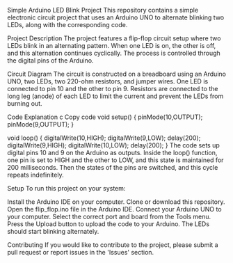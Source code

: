 Simple Arduino LED Blink Project
This repository contains a simple electronic circuit project that uses an Arduino UNO to alternate blinking two LEDs, along with the corresponding code.

Project Description
The project features a flip-flop circuit setup where two LEDs blink in an alternating pattern. When one LED is on, the other is off, and this alternation continues cyclically. The process is controlled through the digital pins of the Arduino.

Circuit Diagram
The circuit is constructed on a breadboard using an Arduino UNO, two LEDs, two 220-ohm resistors, and jumper wires. One LED is connected to pin 10 and the other to pin 9. Resistors are connected to the long leg (anode) of each LED to limit the current and prevent the LEDs from burning out.


Code Explanation
c
Copy code
void setup() {
 pinMode(10,OUTPUT);
 pinMode(9,OUTPUT);
}

void loop() {
   digitalWrite(10,HIGH);
   digitalWrite(9,LOW);
   delay(200);
   digitalWrite(9,HIGH);
   digitalWrite(10,LOW);
   delay(200);
}
The code sets up digital pins 10 and 9 on the Arduino as outputs. Inside the loop() function, one pin is set to HIGH and the other to LOW, and this state is maintained for 200 milliseconds. Then the states of the pins are switched, and this cycle repeats indefinitely.

Setup
To run this project on your system:

Install the Arduino IDE on your computer.
Clone or download this repository.
Open the flip_flop.ino file in the Arduino IDE.
Connect your Arduino UNO to your computer.
Select the correct port and board from the Tools menu.
Press the Upload button to upload the code to your Arduino.
The LEDs should start blinking alternately.

Contributing
If you would like to contribute to the project, please submit a pull request or report issues in the 'Issues' section.

